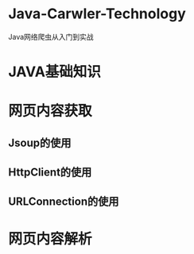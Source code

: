# Java-Carwler-Technology
Java网络爬虫从入门到实战

# JAVA基础知识


# 网页内容获取
## Jsoup的使用
## HttpClient的使用
## URLConnection的使用 
# 网页内容解析

